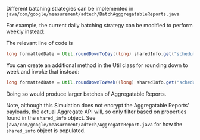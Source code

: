 Different batching strategies can be implemented in
`java/com/google/measurement/adtech/BatchAgggregatableReports.java`

For example, the current daily batching strategy can be modified to perform weekly instead:

The relevant line of code is
```java
long formattedDate = Util.roundDownToDay((long) sharedInfo.get("scheduled_report_time"));
```

You can create an additional method in the Util class for rounding down to week and invoke that
instead:

```java
long formattedDate = Util.roundDownToWeek((long) sharedInfo.get("scheduled_report_time"));
```

Doing so would produce larger batches of Aggregatable Reports.

Note, although this Simulation does not encrypt the Aggregatable Reports' payloads, the actual
Aggregate API will, so only filter based on properties found in the `shared_info` object. See
`java/com/google/measurement/adtech/AggregateReport.java` for how the `shared_info` object is populated.